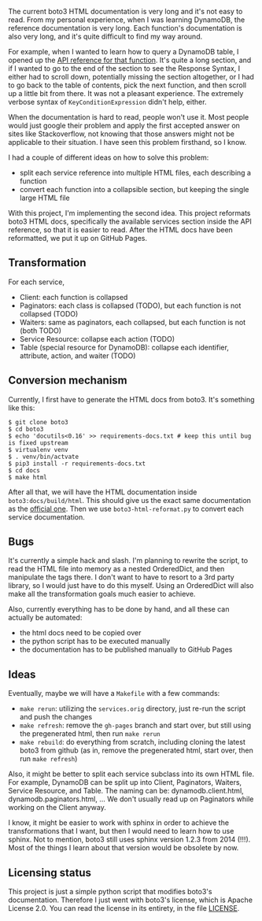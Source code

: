 The current boto3 HTML documentation is very long and it's not easy to read. From my personal experience, when I was learning DynamoDB, the reference documentation is very long. Each function's documentation is also very long, and it's quite difficult to find my way around.

For example, when I wanted to learn how to query a DynamoDB table, I opened up the [API reference for that function](https://boto3.amazonaws.com/v1/documentation/api/latest/reference/services/dynamodb.html#DynamoDB.Client.query). It's quite a long section, and if I wanted to go to the end of the section to see the Response Syntax, I either had to scroll down, potentially missing the section altogether, or I had to go back to the table of contents, pick the next function, and then scroll up a little bit from there. It was not a pleasant experience. The extremely verbose syntax of `KeyConditionExpression` didn't help, either.

When the documentation is hard to read, people won't use it. Most people would just google their problem and apply the first accepted answer on sites like Stackoverflow, not knowing that those answers might not be applicable to their situation. I have seen this problem firsthand, so I know.

I had a couple of different ideas on how to solve this problem:
- split each service reference into multiple HTML files, each describing a function
- convert each function into a collapsible section, but keeping the single large HTML file

With this project, I'm implementing the second idea. This project reformats boto3 HTML docs, specifically the available services section inside the API reference, so that it is easier to read. After the HTML docs have been reformatted, we put it up on GitHub Pages.

## Transformation

For each service,
- Client: each function is collapsed
- Paginators: each class is collapsed (TODO), but each function is not collapsed (TODO)
- Waiters: same as paginators, each collapsed, but each function is not (both TODO)
- Service Resource: collapse each action (TODO)
- Table (special resource for DynamoDB): collapse each identifier, attribute, action, and waiter (TODO)

## Conversion mechanism

Currently, I first have to generate the HTML docs from boto3. It's something like this:

```console
$ git clone boto3
$ cd boto3
$ echo 'docutils<0.16' >> requirements-docs.txt # keep this until bug is fixed upstream
$ virtualenv venv
$ . venv/bin/actvate
$ pip3 install -r requirements-docs.txt
$ cd docs
$ make html
```

After all that, we will have the HTML documentation inside `boto3:docs/build/html`. This should give us the exact same documentation as the [official one](https://boto3.amazonaws.com/v1/documentation/api/latest/index.html). Then we use `boto3-html-reformat.py` to convert each service documentation.

## Bugs

It's currently a simple hack and slash. I'm planning to rewrite the script, to read the HTML file into memory as a nested OrderedDict, and then manipulate the tags there. I don't want to have to resort to a 3rd party library, so I would just have to do this myself. Using an OrderedDict will also make all the transformation goals much easier to achieve.

Also, currently everything has to be done by hand, and all these can actually be automated:
- the html docs need to be copied over
- the python script has to be executed manually
- the documentation has to be published manually to GitHub Pages

## Ideas

Eventually, maybe we will have a `Makefile` with a few commands:
- `make rerun`: utilizing the `services.orig` directory, just re-run the script and push the changes
- `make refresh`: remove the `gh-pages` branch and start over, but still using the pregenerated html, then run `make rerun`
- `make rebuild`: do everything from scratch, including cloning the latest boto3 from github (as in, remove the pregenerated html, start over, then run `make refresh`)

Also, it might be better to split each service subclass into its own HTML file. For example, DynamoDB can be split up into Client, Paginators, Waiters, Service Resource, and Table. The naming can be: dynamodb.client.html, dynamodb.paginators.html, ... We don't usually read up on Paginators while working on the Client anyway.

I know, it might be easier to work with sphinx in order to achieve the transformations that I want, but then I would need to learn how to use sphinx. Not to mention, boto3 still uses sphinx version 1.2.3 from 2014 (!!!). Most of the things I learn about that version would be obsolete by now.

## Licensing status

This project is just a simple python script that modifies boto3's documentation. Therefore I just went with boto3's license, which is Apache License 2.0. You can read the license in its entirety, in the file [LICENSE](LICENSE).
